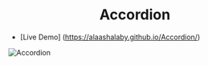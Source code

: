 <h1 align="center">Accordion</h1>

- [Live Demo] (https://alaashalaby.github.io/Accordion/)

![Accordion](https://github.com/alaashalaby/Accordion/assets/80048047/a587c994-9505-4cf0-a1ce-a5e751a8c5cc)

